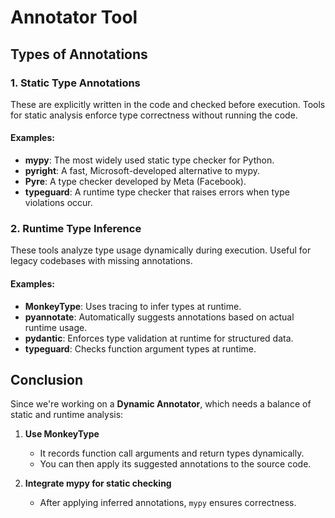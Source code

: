 # Annotator Tool

## Types of Annotations

### 1. Static Type Annotations
These are explicitly written in the code and checked before execution.
Tools for static analysis enforce type correctness without running the code.

#### Examples:
- **mypy**: The most widely used static type checker for Python.
- **pyright**: A fast, Microsoft-developed alternative to mypy.
- **Pyre**: A type checker developed by Meta (Facebook).
- **typeguard**: A runtime type checker that raises errors when type violations occur.

### 2. Runtime Type Inference
These tools analyze type usage dynamically during execution.
Useful for legacy codebases with missing annotations.

#### Examples:
- **MonkeyType**: Uses tracing to infer types at runtime.
- **pyannotate**: Automatically suggests annotations based on actual runtime usage.
- **pydantic**: Enforces type validation at runtime for structured data.
- **typeguard**: Checks function argument types at runtime.

## Conclusion
Since we're working on a **Dynamic Annotator**, which needs a balance of static and runtime analysis:

1. **Use MonkeyType**
   - It records function call arguments and return types dynamically.
   - You can then apply its suggested annotations to the source code.

2. **Integrate mypy for static checking**
   - After applying inferred annotations, `mypy` ensures correctness.

